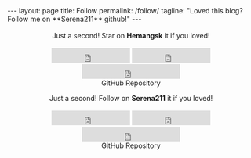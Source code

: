 <div id = "comments">
---
layout: page
title: Follow
permalink: /follow/
tagline: "Loved this blog? Follow me on **Serena211** github!"
---
</div>

<br>
<div class="download">
<center>Just a second! <i class="fa fa-heart"></i> Star on <b>Hemangsk</b> it if you loved!</center>
  <br>
<center>
  <iframe src="https://ghbtns.com/github-btn.html?user=hemangsk&repo=gravity&type=star&count=true&size=large" frameborder="0" scrolling="0" width="160px" height="30px"></iframe>

  <iframe src="https://ghbtns.com/github-btn.html?user=hemangsk&repo=gravity&type=fork&count=true&size=large" frameborder="0" scrolling="0" width="160px" height="30px"></iframe>

  <iframe src="https://ghbtns.com/github-btn.html?user=hemangsk&type=follow&count=true&size=large" frameborder="0" scrolling="0" width="200px" height="30px"></iframe>
</center>
</div>
<center>GitHub Repository
<a href="http://github.com/hemangsk/Gravity"><p><i class="fa fa-github"></i></p></a>
</center>


<div class="download">
  <center>Just a second! <i class="fa fa-heart"></i> Follow on <b>Serena211</b> it if you loved!</center>
  <br>
<center>
  <iframe src="https://ghbtns.com/github-btn.html?user=serena211&repo=gravity&type=star&count=true&size=large" frameborder="0" scrolling="0" width="160px" height="30px"></iframe>

  <iframe src="https://ghbtns.com/github-btn.html?user=serena211&repo=gravity&type=fork&count=true&size=large" frameborder="0" scrolling="0" width="160px" height="30px"></iframe>

  <iframe src="https://ghbtns.com/github-btn.html?user=serena211&type=follow&count=true&size=large" frameborder="0" scrolling="0" width="200px" height="30px"></iframe>
</center>
</div>
<center>GitHub Repository
<a href="http://github.com/serena211/"><p><i class="fa fa-github"></i></p></a>
</center>
